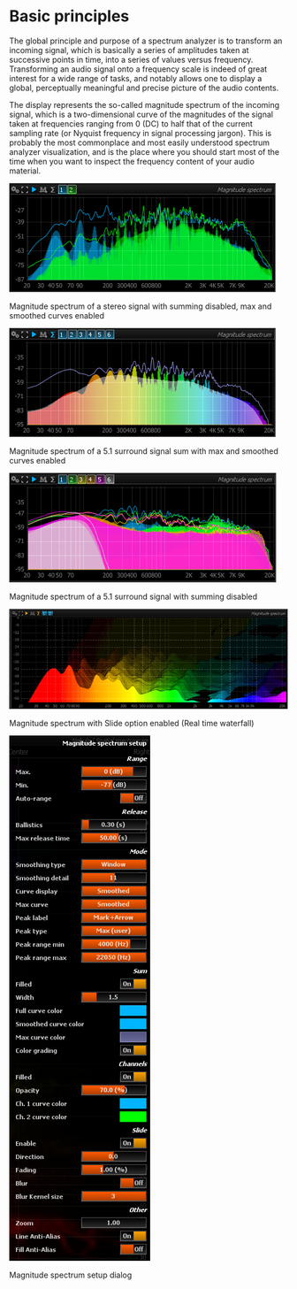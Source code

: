 # Basic principles
The global principle and purpose of a spectrum analyzer is to transform an incoming signal, which is
basically a series of amplitudes taken at successive points in time, into a series of values versus
frequency. Transforming an audio signal onto a frequency scale is indeed of great interest for a wide
range of tasks, and notably allows one to display a global, perceptually meaningful and precise picture
of the audio contents.

The display represents the so-called magnitude spectrum of the incoming signal, which is a
two-dimensional curve of the magnitudes of the signal taken at frequencies ranging from 0 (DC) to half
that of the current sampling rate (or Nyquist frequency in signal processing jargon). This is probably
the most commonplace and most easily understood spectrum analyzer visualization, and is the place where
you should start most of the time when you want to inspect the frequency content of your audio material.

![](../../include/AnOtherSpectrum.png)

<link type="document" target="Magnitude">Magnitude</link>
spectrum of a stereo signal with summing disabled, max and smoothed curves enabled

![](../../include/Spectrum_Sum.png)

<link type="document" target="Magnitude">Magnitude</link>
spectrum of a 5.1 surround signal sum with max and smoothed curves enabled

![](../../include/Spectrum_51.png)

<link type="document" target="Magnitude">Magnitude</link>
spectrum of a 5.1 surround signal with summing disabled

![](../../include/SpectrumSlide.png)

<link type="document" target="Magnitude">Magnitude</link>
spectrum with <link type="document" target="Slide">Slide</link> option enabled (Real time waterfall)

![](../../include/Setup.png)

<link type="document" target="Magnitude">Magnitude</link>
spectrum setup dialog